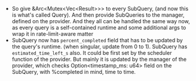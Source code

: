 - So give &Arc<Mutex<Vec<Result<Whatever>>>> to every SubQuery, (and now this is what's called Query). And then provide SubQueries to the manager, defined on the provider. And they all can be handled the same way now, as every query is a self-contained runtime and some additional args to wrap it in rate-limit-aware matter
- SubQuery now has `percent_completed` field that has to be updated by the query's runtime. (when singular, update from 0 to 1). SubQuery has `estimated_time_left_s` also. It could be first set by the scheduler function of the provider. But mainly it is updated by the manager of the provider, which checks Option<timestamp_ms: u64> field on the SubQuery, with %completed in mind, time to time.
